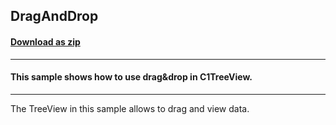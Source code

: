 ## DragAndDrop
#### [Download as zip](https://grapecity.github.io/DownGit/#/home?url=https://github.com/GrapeCity/ComponentOne-WinForms-Samples/tree/master/NetFramework\TreeView\VB\DragAndDrop\DragAndDrop)
____
#### This sample shows how to use drag&drop in C1TreeView.
____
The TreeView in this sample allows to drag and view data. 